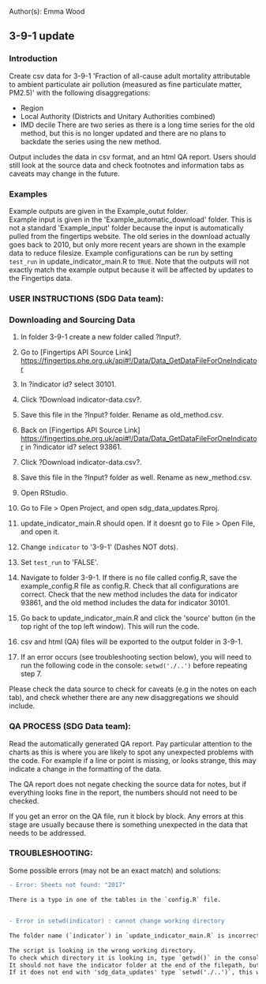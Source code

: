 Author(s): Emma Wood
## 3-9-1 update  
### Introduction
Create csv data for 3-9-1 'Fraction of all-cause adult mortality attributable to ambient particulate air pollution (measured as fine particulate matter, PM2.5)' with the following disaggregations:  
- Region
- Local Authority (Districts and Unitary Authorities combined)
- IMD decile
There are two series as there is a long time series for the old method, but this is no longer updated and there are no plans to backdate the series using the new method.  
  
Output includes the data in csv format, and an html QA report. Users should still look at the source data and check footnotes and information tabs as caveats may change in the future.  
  
### Examples
Example outputs are given in the Example_outut folder.  
Example input is given in the 'Example_automatic_download' folder. This is not a standard 'Example_input' folder because the input is automatically pulled from the fingertips website. The old series in the download actually goes back to 2010, but only more recent years are shown in the example data to reduce filesize.
Example configurations can be run by setting `test_run` in update_indicator_main.R to `TRUE`. Note that the outputs will not exactly match the example output because it will be affected by updates to the Fingertips data.      
          
### USER INSTRUCTIONS (SDG Data team):  

### Downloading and Sourcing Data  
1) In folder 3-9-1 create a new folder called ?Input?. 
2) Go to [Fingertips API Source Link] https://fingertips.phe.org.uk/api#!/Data/Data_GetDataFileForOneIndicator
3) In ?indicator id? select 30101.
4) Click ?Download indicator-data.csv?. 
5) Save this file in the ?Input? folder. Rename as old_method.csv.
6) Back on [Fingertips API Source Link]  https://fingertips.phe.org.uk/api#!/Data/Data_GetDataFileForOneIndicator in ?indicator id? select 93861.
7) Click ?Download indicator-data.csv?.
8) Save this file in the ?Input? folder as well. Rename as new_method.csv.


1) Open RStudio.  
2) Go to File > Open Project, and open sdg_data_updates.Rproj.  
3) update_indicator_main.R should open. If it doesnt go to File > Open File, and open it.  
4) Change `indicator` to '3-9-1' (Dashes NOT dots).  
6) Set `test_run` to 'FALSE'.  
7) Navigate to folder 3-9-1. If there is no file called config.R, save the example_config.R file as config.R. Check that all configurations are correct. Check that the new method includes the data for indicator 93861, and the old method includes the data for indicator 30101. 
8) Go back to update_indicator_main.R and click the 'source' button (in the top right of the top left window). This will run the code.  
9) csv and html (QA) files will be exported to the output folder in 3-9-1. 
10) If an error occurs (see troubleshooting section below), you will need to run the following code in the console: `setwd('./..')` before repeating step 7.  

Please check the data source to check for caveats (e.g in the notes on each tab), and check whether there are any new disaggregations we should include.



### QA PROCESS (SDG Data team):
Read the automatically generated QA report. Pay particular attention to the charts as this is where you are likely to spot any unexpected problems with the code. For
example if a line or point is missing, or looks strange, this may indicate a change in the formatting of the data.  
  
The QA report does not negate checking the source data for notes, but if everything looks fine in the report, the numbers should not need to be checked.  
  
If you get an error on the QA file, run it block by block. Any errors at this stage are usually because there is something unexpected in the data that needs to be addressed.  

 


### TROUBLESHOOTING:
Some possible errors (may not be an exact match) and solutions:    
  
```diff
- Error: Sheets not found: "2017"  
  
There is a typo in one of the tables in the `config.R` file.
  
```
    
```diff
- Error in setwd(indicator) : cannot change working directory
  
The folder name (`indicator`) in `update_indicator_main.R` is incorrectly typed. OR    
  
The script is looking in the wrong working directory. 
To check which directory it is looking in, type `getwd()` in the console and hit enter.
It should not have the indicator folder at the end of the filepath, but should end with 'sdg_data_updates'. 
If it does not end with 'sdg_data_updates' type `setwd('./..')`, this will make R look in the directory above.

```

